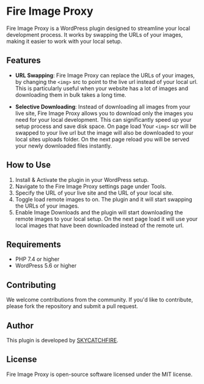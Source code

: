 # Fire Image Proxy

Fire Image Proxy is a WordPress plugin designed to streamline your local development process. It works by swapping the URLs of your images, making it easier to work with your local setup.

## Features

- **URL Swapping**: Fire Image Proxy can replace the URLs of your images, by changing the `<img>` src to point to the live url instead of your local url. This is particularly useful when your website has a lot of images and downloading them in bulk takes a long time.

- **Selective Downloading**: Instead of downloading all images from your live site, Fire Image Proxy allows you to download only the images you need for your local development. This can significantly speed up your setup process and save disk space. On page load Your `<img>` scr will be swapped to your live url but the image will also be downloaded to your local sites uploads folder. On the next page reload you will be served your newly downloaded files instantly.

## How to Use

1. Install & Activate the plugin in your WordPress setup.
2. Navigate to the Fire Image Proxy settings page under Tools.
3. Specify the URL of your live site and the URL of your local site.
4. Toggle load remote images to on. The plugin and it will start swapping the URLs of your images.
5. Enable Image Downloads and the plugin will start downloading the remote images to your local setup. On the next page load it will use your local images that have been downloaded instead of the remote url.

## Requirements

- PHP 7.4 or higher
- WordPress 5.6 or higher

## Contributing

We welcome contributions from the community. If you'd like to contribute, please fork the repository and submit a pull request.

## Author

This plugin is developed by [SKYCATCHFIRE](https://www.skycatchfire.com/).

## License

Fire Image Proxy is open-source software licensed under the MIT license.
